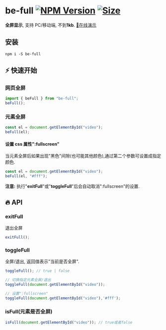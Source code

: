 # be-full [![NPM Version][npm-image]][npm-url] [![Size][size-image]][size-url]

[npm-image]: https://badgen.net/npm/v/be-full
[npm-url]: https://npmjs.org/package/be-full
[size-image]: https://badgen.net/bundlephobia/minzip/be-full
[size-url]: https://bundlephobia.com/result?p=be-full

**全屏显示**, 支持 PC/移动端, 不到**1kb**. [:rocket:在线演示](https://any86.github.io/be-full/example/)

## 安装

```shell
npm i -S be-full
```

## ⚡ 快速开始

### 网页全屏

```javascript
import { beFull } from "be-full";
beFull();
```

### 元素全屏

```javascript
const el = document.getElementById("video");
beFull(el);
```

#### 设置 css 属性":fullscreen"

当元素全屏后如果出现"黑色"间隙(也可能其他颜色),通过第二个参数可设置成指定颜色.
```javascript
const el = document.getElementById("video");
beFull(el, "#fff");
```
**注意:** 执行"**exitFull**"或"**toggleFull**"后会自动取消":fullscreen"的设置.

## 🔥 API

### exitFull

退出全屏

```javascript
exitFull();
```

### toggleFull

全屏/退出, 返回值表示"当前是否全屏".

```javascript
toggleFull(); // true | false

// 切换指定元素全屏/退出
toggleFull(document.getElementById("video"));

// 设置":fullscreen"
toggleFull(document.getElementById("video"),'#fff');

```

### isFull(元素是否全屏)

```javascript
isFull(document.getElementById("video")); // true或者false
```
